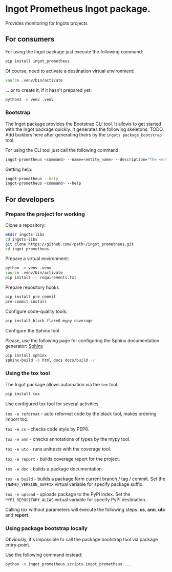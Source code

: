 # Ingot Prometheus Ingot package.

Provides monitoring for Ingots projects

## For consumers

For using the Ingot package just execute the following command:
```bash
pip install ingot_prometheus
```
Of course, need to activate a destination virtual environment:
```bash
source .venv/bin/activate
```
... or to create it, if it hasn't prepared yet:
```bash
python3 -m venv .venv
```

### Bootstrap

The Ingot package provides the Bootstrap CLI tool.
It allows to get started with the Ingot package quickly.
It generates the following skeletons:
TODO. Add builders here after generating theirs by the `ingots package_bootstrap` tool.

For using the CLI tool just call the following command:
```bash
ingot-prometheus <command> --name=<entity_name> --description="The <entity> brief description."
```
Getting help:
```bash
ingot-prometheus --help
ingot-prometheus <command> --help
```

## For developers

### Prepare the project for working

Clone a repository:
```bash
mkdir ingots-libs
cd ingots-libs
git clone https://github.com/<path>/ingot_prometheus.git
cd ingot_prometheus
```

Prepare a virtual environment:
```bash
python -m venv .venv
source .venv/bin/activate
pip install -r requirements.txt
```

Prepare repository hooks
```bash
pip install pre_commit
pre-commit install
```

Configure code-quality tools:
```bash
pip install black flake8 mypy coverage
```

Configure the Sphinx tool

Please, use the following page for configuring the Sphinx documentation generator: [Sphinx](https://www.sphinx-doc.org/en/master/usage/installation.html)
```bash
pip install sphinx
sphinx-build -b html docs docs/build -v
```

### Using the tox tool

The Ingot package allows automation via the `tox` tool.
```bash
pip install tox
```

Use configured tox tool for several activities.

`tox -e reformat` - auto reformat code by the black tool, makes ordering import too.

`tox -e cs` - checks code style by PEP8.

`tox -e ann` - checks annotations of types by the mypy tool.

`tox -e utc` - runs unittests with the coverage tool.

`tox -e report` - builds coverage report for the project.

`tox -e doc` - builds a package documentation.

`tox -e build` - builds a package form current branch / tag / commit. Set the `{NAME}_VERSION_SUFFIX` virtual variable for specify package suffix.

`tox -e upload` - uploads package to the PyPI index. Set the `PYPI_REPOSITORY_ALIAS` virtual variable for specify PyPI destination.

Calling tox without parameters will execute the following steps: **cs**, **ann**, **utc** and **report**.

### Using package bootstrap locally
Obviously, it's impossible to call the package bootstrap tool via package entry-point.

Use the following command instead:
```bash
python -m ingot_prometheus.scripts.ingot_prometheus ...
```
